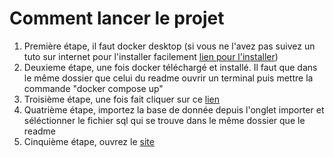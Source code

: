 # Comment lancer le projet

1. Première étape, il faut docker desktop (si vous ne l'avez pas suivez un tuto sur internet pour l'installer facilement [lien pour l'installer](https://docs.docker.com/desktop/))
2. Deuxieme étape, une fois docker téléchargé et installé. Il faut que dans le même dossier que celui du readme ouvrir un terminal puis mettre la commande "docker compose up"
3. Troisième étape, une fois fait cliquer sur ce [lien](http://localhost:8080/)
4. Quatrième étape, importez la base de donnée depuis l'onglet importer et séléctionner le fichier sql qui se trouve dans le même dossier que le readme
5. Cinquième étape, ouvrez le [site](http://localhost)

